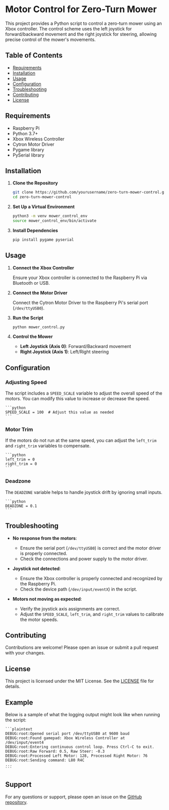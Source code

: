 # Motor Control for Zero-Turn Mower

This project provides a Python script to control a zero-turn mower using an Xbox controller. The control scheme uses the left joystick for forward/backward movement and the right joystick for steering, allowing precise control of the mower's movements.

## Table of Contents

- [Requirements](#requirements)
- [Installation](#installation)
- [Usage](#usage)
- [Configuration](#configuration)
- [Troubleshooting](#troubleshooting)
- [Contributing](#contributing)
- [License](#license)

## Requirements

- Raspberry Pi
- Python 3.7+
- Xbox Wireless Controller
- Cytron Motor Driver
- Pygame library
- PySerial library

## Installation

1. **Clone the Repository**

    ```bash
    git clone https://github.com/yourusername/zero-turn-mower-control.git
    cd zero-turn-mower-control
    ```

2. **Set Up a Virtual Environment**

    ```bash
    python3 -m venv mower_control_env
    source mower_control_env/bin/activate
    ```

3. **Install Dependencies**

    ```bash
    pip install pygame pyserial
    ```

## Usage

1. **Connect the Xbox Controller**

    Ensure your Xbox controller is connected to the Raspberry Pi via Bluetooth or USB.

2. **Connect the Motor Driver**

    Connect the Cytron Motor Driver to the Raspberry Pi's serial port (`/dev/ttyUSB0`).

3. **Run the Script**

    ```bash
    python mower_control.py
    ```

4. **Control the Mower**

    - **Left Joystick (Axis 0)**: Forward/Backward movement
    - **Right Joystick (Axis 1)**: Left/Right steering

## Configuration

### Adjusting Speed

The script includes a `SPEED_SCALE` variable to adjust the overall speed of the motors. You can modify this value to increase or decrease the speed.

    ```python
    SPEED_SCALE = 100  # Adjust this value as needed
    ```

### Motor Trim

If the motors do not run at the same speed, you can adjust the `left_trim` and `right_trim` variables to compensate.

    ```python
    left_trim = 0
    right_trim = 0
    ```

### Deadzone

The `DEADZONE` variable helps to handle joystick drift by ignoring small inputs.

    ```python
    DEADZONE = 0.1
    ```

## Troubleshooting

- **No response from the motors**: 
    - Ensure the serial port (`/dev/ttyUSB0`) is correct and the motor driver is properly connected.
    - Check the connections and power supply to the motor driver.
  
- **Joystick not detected**: 
    - Ensure the Xbox controller is properly connected and recognized by the Raspberry Pi.
    - Check the device path (`/dev/input/eventX`) in the script.

- **Motors not moving as expected**:
    - Verify the joystick axis assignments are correct.
    - Adjust the `SPEED_SCALE`, `left_trim`, and `right_trim` values to calibrate the motor speeds.

## Contributing

Contributions are welcome! Please open an issue or submit a pull request with your changes.

## License

This project is licensed under the MIT License. See the [LICENSE](LICENSE) file for details.

## Example

Below is a sample of what the logging output might look like when running the script:

    ```plaintext
    DEBUG:root:Opened serial port /dev/ttyUSB0 at 9600 baud
    DEBUG:root:Found gamepad: Xbox Wireless Controller at /dev/input/event4
    DEBUG:root:Entering continuous control loop. Press Ctrl-C to exit.
    DEBUG:root:Raw Forward: 0.5, Raw Steer: -0.3
    DEBUG:root:Processed Left Motor: 128, Processed Right Motor: 76
    DEBUG:root:Sending command: L80 R4C
    ...
    ```

## Support

For any questions or support, please open an issue on the [GitHub repository](https://github.com/yourusername/zero-turn-mower-control/issues).
